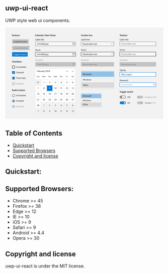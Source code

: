 ## uwp-ui-react

UWP style web ui components.

![Demo](./demo/img/demo.png)

## Table of Contents
- [Quickstart](#quickstart)
- [Supported Browsers](#supported-browsers)
- [Copyright and license](#copyright-and-license)

## Quickstart:


## Supported Browsers:
- Chrome >= 45
- Firefox >= 38
- Edge >= 12
- IE >= 10
- iOS >= 9
- Safari >= 9
- Android >= 4.4
- Opera >= 30

## Copyright and license
uwp-ui-react is under the MIT license.
